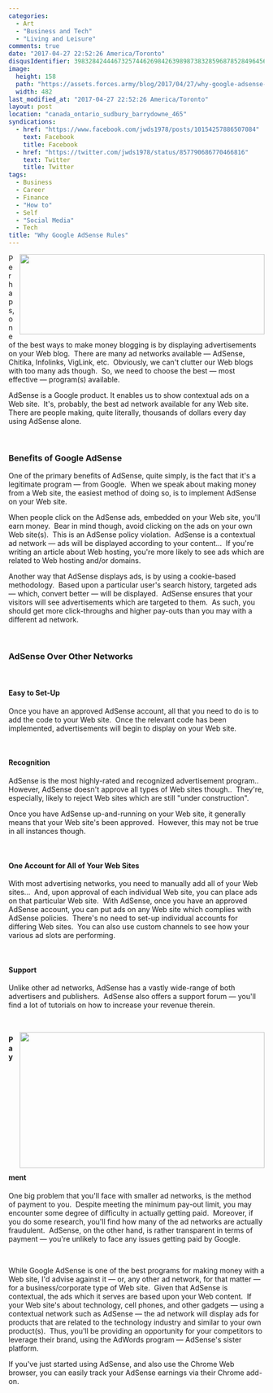 ```yaml
---
categories:
  - Art
  - "Business and Tech"
  - "Living and Leisure"
comments: true
date: "2017-04-27 22:52:26 America/Toronto"
disqusIdentifier: 3983284244467325744626984263989873832859687852849645627472483766663743756776375495627966352868452239
image:
  height: 158
  path: "https://assets.forces.army/blog/2017/04/27/why-google-adsense-rules/hotlink-ok/Google_AdSense_482x158.png"
  width: 482
last_modified_at: "2017-04-27 22:52:26 America/Toronto"
layout: post
location: "canada_ontario_sudbury_barrydowne_465"
syndications:
  - href: "https://www.facebook.com/jwds1978/posts/10154257886507084"
    text: Facebook
    title: Facebook
  - href: "https://twitter.com/jwds1978/status/857790686770466816"
    text: Twitter
    title: Twitter
tags:
  - Business
  - Career
  - Finance
  - "How to"
  - Self
  - "Social Media"
  - Tech
title: "Why Google AdSense Rules"
---
```


<img
  alt="" height="158" src="{{ site.uri.assets }}/blog/2017/04/27/why-google-adsense-rules/Google_AdSense_482x158.png"
  style="border: 0px; float: right; margin-bottom: 10px; margin-left: 10px;" width="482" />
<p>
  Perhaps, one of the best ways to make money blogging is by displaying advertisements on your Web blog.&nbsp; There are many ad networks available &#8212;
  AdSense, Chitika, Infolinks, VigLink, etc.&nbsp; Obviously, we can't clutter our Web blogs with too many ads though.&nbsp; So, we need to choose the best
  &#8212; most effective &#8212; program(s) available.
</p>
<p>
  AdSense is a Google product. It enables us to show contextual ads on a Web site.&nbsp; It's, probably, the best ad network available for any Web site.&nbsp;
  There are people making, quite literally, thousands of dollars every day using AdSense alone.
</p>
<!-- excerptBreak -->
<p>
  &nbsp;
</p>
<h3 id="benefits-of-google-adsense">
  Benefits of Google AdSense
</h3>
<p>
  One of the primary benefits of AdSense, quite simply, is the fact that it's a legitimate program &#8212; from Google.&nbsp; When we speak about making money
  from a Web site, the easiest method of doing so, is to implement AdSense on your Web site.
</p>
<p>
  When people click on the AdSense ads, embedded on your Web site, you'll earn money.&nbsp; Bear in mind though, avoid clicking on the ads on your own Web
  site(s).&nbsp; This is an AdSense policy violation.&nbsp; AdSense is a contextual ad network &#8212; ads will be displayed according to your
  content&hellip;&nbsp; If you're writing an article about Web hosting, you're more likely to see ads which are related to Web hosting and/or domains.
</p>
<p>
  Another way that AdSense displays ads, is by using a cookie-based methodology.&nbsp; Based upon a particular user's search history, targeted ads &#8212;
  which, convert better &#8212; will be displayed.&nbsp; AdSense ensures that your visitors will see advertisements which are targeted to them.&nbsp; As such,
  you should get more click-throughs and higher pay-outs than you may with a different ad network.
</p>
<p>
  &nbsp;
</p>
<h3 id="adsense-over-other-networks">
  AdSense Over Other Networks
</h3>
<p>
  &nbsp;
</p>
<h4>
  Easy to Set-Up
</h4>
<p>
  Once you have an approved AdSense account, all that you need to do is to add the code to your Web site.&nbsp; Once the relevant code has been implemented,
  advertisements will begin to display on your Web site.
</p>
<p>
  &nbsp;
</p>
<h4>
  Recognition
</h4>
<p>
  AdSense is the most highly-rated and recognized advertisement program..&nbsp; However, AdSense doesn't approve all types of Web sites though..&nbsp; They're,
  especially, likely to reject Web sites which are still &quot;under construction&quot;.
</p>
<p>
  Once you have AdSense up-and-running on your Web site, it generally means that your Web site's been approved.&nbsp; However, this may not be true in all
  instances though.
</p>
<p>
  &nbsp;
</p>
<h4>
  One Account for All of Your Web Sites
</h4>
<p>
  With most advertising networks, you need to manually add all of your Web sites&hellip;&nbsp; And, upon approval of each individual Web site, you can place ads
  on that particular Web site.&nbsp; With AdSense, once you have an approved AdSense account, you can put ads on any Web site which complies with AdSense
  policies.&nbsp; There's no need to set-up individual accounts for differing Web sites.&nbsp; You can also use custom channels to see how your various ad slots
  are performing.
</p>
<p>
  &nbsp;
</p>
<h4>
  Support
</h4>
<p>
  Unlike other ad networks, AdSense has a vastly wide-range of both advertisers and publishers.&nbsp; AdSense also offers a support forum &#8212; you'll find a
  lot of tutorials on how to increase your revenue therein.
</p>
<p>
  &nbsp;
</p>
<img
  alt="" height="267" src="{{ site.uri.assets }}/blog/2017/04/27/why-google-adsense-rules/innominate_1_482x267.png"
  style="border: 0px; float: right; margin-bottom: 10px; margin-left: 10px;" width="482" />
<h4>
  Payment
</h4>
<p>
  One big problem that you'll face with smaller ad networks, is the method of payment to you.&nbsp; Despite meeting the minimum pay-out limit, you may encounter
  some degree of difficulty in actually getting paid.&nbsp; Moreover, if you do some research, you'll find how many of the ad networks are actually
  fraudulent.&nbsp; AdSense, on the other hand, is rather transparent in terms of payment &#8212; you're unlikely to face any issues getting paid by Google.
</p>
<p>
  &nbsp;
</p>
<p>
  While Google AdSense is one of the best programs for making money with a Web site, I'd advise against it &#8212; or, any other ad network, for that matter
  &#8212; for a business/corporate type of Web site.&nbsp; Given that AdSense is contextual, the ads which it serves are based upon your Web content.&nbsp; If
  your Web site's about technology, cell phones, and other gadgets &#8212; using a contextual network such as AdSense &#8212; the ad network will display ads
  for products that are related to the technology industry and similar to your own product(s).&nbsp; Thus, you'll be providing an opportunity for your
  competitors to leverage their brand, using the AdWords program &#8212; AdSense's sister platform.
</p>
<p>
  If you've just started using AdSense, and also use the Chrome Web browser, you can easily track your AdSense earnings via their Chrome add-on.
</p>
